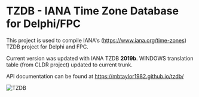 TZDB - IANA Time Zone Database for Delphi/FPC
===========

This project is used to compile IANA's (https://www.iana.org/time-zones) TZDB project for Delphi and FPC.

Current version was updated with IANA TZDB **2019b**.
WINDOWS translation table (from CLDR project) updated to current trunk.

API documentation can be found at https://mbtaylor1982.github.io/tzdb/

![TZDB](https://github.com/pavkam/tzdb/raw/master/media/logo.jpg)